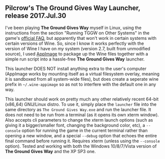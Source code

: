 Pilcrow's The Ground Gives Way Launcher, release 2017.Jul.30
------------------------------------------------------------

I've been playing **The Ground Gives Way** myself in Linux, using the instructions from the section "Running TGGW on Other Systems" in the game's [official FAQ](http://www.thegroundgivesway.com/faq/), but apparently that won't work in certain systems with certain versions of Wine. So, since I know it works perfectly with the version of Wine I have on *my* system (version 2.7, built from unmodified source), I used [AppImage](http://appimage.org/) to package up the Wine files together with a simple run script into a hassle-free **The Ground Gives Way** launcher.

This launcher DOES NOT install anything extra to the user's computer (AppImage works by mounting itself as a virtual filesystem overlay, meaning it is sandboxed from all system-wide files), but does create a seperate wine prefix in `~/.wine-appimage` so as not to interfere with the default one in any way.

This launcher should work on pretty much any other relatively recent 64-bit (x86_64) GNU/Linux distro. To use it, simply place the `launcher` file into the same directory as `The Ground Gives Way.exe` and run the launcher file. It does not need to be run from a terminal (as it opens its own xterm window). Also accepts cli parameters to change the xterm launch options (such as giving it a bigger/smaller font, changing the background color, etc), a `--console` option for running the game in the current terminal rather than opening a new window, and a special `--debug` option that echoes the entire final command before running it. Requires xterm (unless using the `--console` option). Tested and working with both the Windows 10/8/7/Vista version of **The Ground Gives Way** and the XP SP3 one.
